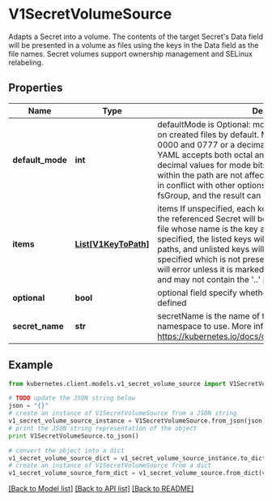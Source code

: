 # V1SecretVolumeSource

Adapts a Secret into a volume.  The contents of the target Secret's Data field will be presented in a volume as files using the keys in the Data field as the file names. Secret volumes support ownership management and SELinux relabeling.

## Properties
Name | Type | Description | Notes
------------ | ------------- | ------------- | -------------
**default_mode** | **int** | defaultMode is Optional: mode bits used to set permissions on created files by default. Must be an octal value between 0000 and 0777 or a decimal value between 0 and 511. YAML accepts both octal and decimal values, JSON requires decimal values for mode bits. Defaults to 0644. Directories within the path are not affected by this setting. This might be in conflict with other options that affect the file mode, like fsGroup, and the result can be other mode bits set. | [optional] 
**items** | [**List[V1KeyToPath]**](V1KeyToPath.md) | items If unspecified, each key-value pair in the Data field of the referenced Secret will be projected into the volume as a file whose name is the key and content is the value. If specified, the listed keys will be projected into the specified paths, and unlisted keys will not be present. If a key is specified which is not present in the Secret, the volume setup will error unless it is marked optional. Paths must be relative and may not contain the &#39;..&#39; path or start with &#39;..&#39;. | [optional] 
**optional** | **bool** | optional field specify whether the Secret or its keys must be defined | [optional] 
**secret_name** | **str** | secretName is the name of the secret in the pod&#39;s namespace to use. More info: https://kubernetes.io/docs/concepts/storage/volumes#secret | [optional] 

## Example

```python
from kubernetes.client.models.v1_secret_volume_source import V1SecretVolumeSource

# TODO update the JSON string below
json = "{}"
# create an instance of V1SecretVolumeSource from a JSON string
v1_secret_volume_source_instance = V1SecretVolumeSource.from_json(json)
# print the JSON string representation of the object
print V1SecretVolumeSource.to_json()

# convert the object into a dict
v1_secret_volume_source_dict = v1_secret_volume_source_instance.to_dict()
# create an instance of V1SecretVolumeSource from a dict
v1_secret_volume_source_form_dict = v1_secret_volume_source.from_dict(v1_secret_volume_source_dict)
```
[[Back to Model list]](../README.md#documentation-for-models) [[Back to API list]](../README.md#documentation-for-api-endpoints) [[Back to README]](../README.md)


